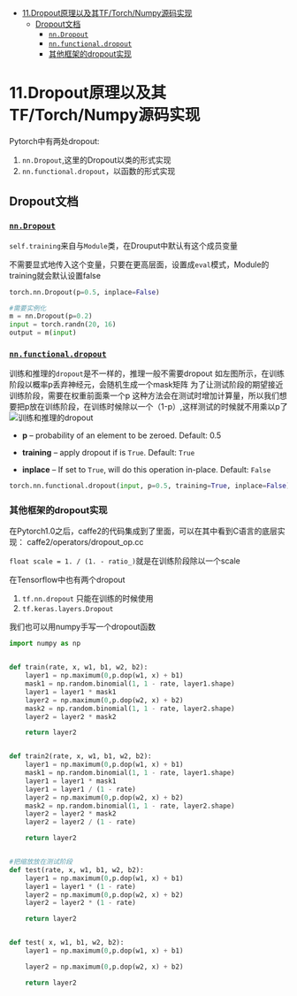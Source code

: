 - [11.Dropout原理以及其TF/Torch/Numpy源码实现](#11dropout原理以及其tftorchnumpy源码实现)
  - [Dropout文档](#dropout文档)
    - [`nn.Dropout`](#nndropout)
    - [`nn.functional.dropout`](#nnfunctionaldropout)
    - [其他框架的dropout实现](#其他框架的dropout实现)

# 11.Dropout原理以及其TF/Torch/Numpy源码实现

Pytorch中有两处dropout:
1. `nn.Dropout`,这里的Dropout以类的形式实现
2. `nn.functional.dropout`，以函数的形式实现

## Dropout文档
### [`nn.Dropout`](https://pytorch.org/docs/stable/nn.html#dropout-layers)
`self.training`来自与`Module`类，在Drouput中默认有这个成员变量

不需要显式地传入这个变量，只要在更高层面，设置成`eval`模式，Module的training就会默认设置false
```python
torch.nn.Dropout(p=0.5, inplace=False)
```

```python
#需要实例化
m = nn.Dropout(p=0.2)
input = torch.randn(20, 16)
output = m(input)
```

### [`nn.functional.dropout`](https://pytorch.org/docs/stable/generated/torch.nn.functional.dropout.html#torch.nn.functional.dropout)

训练和推理的`dropout`是不一样的，推理一般不需要dropout
如左图所示，在训练阶段以概率p丢弃神经元，会随机生成一个mask矩阵
为了让测试阶段的期望接近训练阶段，需要在权重前面乘一个p
这种方法会在测试时增加计算量，所以我们想要把p放在训练阶段，在训练时候除以一个（1-p）,这样测试的时候就不用乘以p了
![训练和推理的dropout](https://pic4.zhimg.com/80/v2-9e0b138764ce255a178ad65a0062c221.png)

*   **p** – probability of an element to be zeroed. Default: 0.5

*   **training** – apply dropout if is `True`. Default: `True`

*   **inplace** – If set to `True`, will do this operation in-place. Default: `False`
```python
torch.nn.functional.dropout(input, p=0.5, training=True, inplace=False)

```

### 其他框架的dropout实现

在Pytorch1.0之后，caffe2的代码集成到了里面，可以在其中看到C语言的底层实现：
caffe2/operators/dropout_op.cc

`float scale = 1. / (1. - ratio_)`就是在训练阶段除以一个scale

在Tensorflow中也有两个dropout
1. `tf.nn.dropout` 只能在训练的时候使用
2. `tf.keras.layers.Dropout`


我们也可以用numpy手写一个dropout函数
```python
import numpy as np


def train(rate, x, w1, b1, w2, b2):
    layer1 = np.maximum(0,p.dop(w1, x) + b1)
    mask1 = np.random.binomial(1, 1 - rate, layer1.shape)
    layer1 = layer1 * mask1
    layer2 = np.maximum(0,p.dop(w2, x) + b2)
    mask2 = np.random.binomial(1, 1 - rate, layer2.shape)
    layer2 = layer2 * mask2

    return layer2


def train2(rate, x, w1, b1, w2, b2):
    layer1 = np.maximum(0,p.dop(w1, x) + b1)
    mask1 = np.random.binomial(1, 1 - rate, layer1.shape)
    layer1 = layer1 * mask1
    layer1 = layer1 / (1 - rate)
    layer2 = np.maximum(0,p.dop(w2, x) + b2)
    mask2 = np.random.binomial(1, 1 - rate, layer2.shape)
    layer2 = layer2 * mask2
    layer2 = layer2 / (1 - rate)

    return layer2


#把缩放放在测试阶段
def test(rate, x, w1, b1, w2, b2):
    layer1 = np.maximum(0,p.dop(w1, x) + b1)
    layer1 = layer1 * (1 - rate)
    layer2 = np.maximum(0,p.dop(w2, x) + b2)
    layer2 = layer2 * (1 - rate)

    return layer2


def test( x, w1, b1, w2, b2):
    layer1 = np.maximum(0,p.dop(w1, x) + b1)

    layer2 = np.maximum(0,p.dop(w2, x) + b2)

    return layer2
```